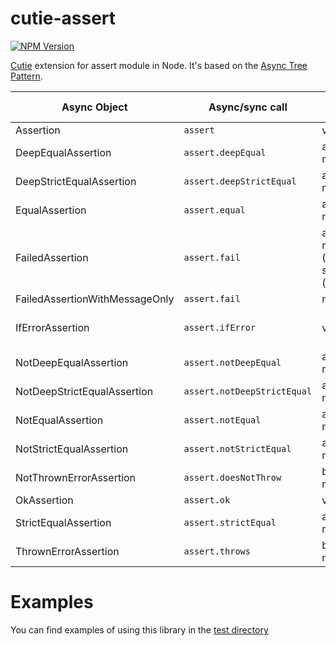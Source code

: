 # cutie-assert

[![NPM Version][npm-image]][npm-url]

[Cutie](https://github.com/Guseyn/cutie) extension for assert module in Node. It's based on the [Async Tree Pattern](https://github.com/Guseyn/async-tree-patern/blob/master/Async_Tree_Patern.pdf).


| Async Object  | Async/sync call | Parameters | Representation result |
| ------------- | ----------------| ---------- | --------------------- |
| Assertion     | `assert` | value, message | value |
| DeepEqualAssertion | `assert.deepEqual` | actual, expected, message | actual |
| DeepStrictEqualAssertion | `assert.deepStrictEqual` | actual, expected, message | actual |
| EqualAssertion | `assert.equal` | actual, expected, message | actual |
| FailedAssertion | `assert.fail` | actual, expected, message, operator ('!='), stackStartFunction (assert.fail) | thrown error |
| FailedAssertionWithMessageOnly | `assert.fail` | message | thrown error |
| IfErrorAssertion | `assert.ifError` | value | thrown error or value(if it's false) |
| NotDeepEqualAssertion | `assert.notDeepEqual` | actual, expected, message | actual |
| NotDeepStrictEqualAssertion| `assert.notDeepStrictEqual` | actual, expected, message | actual |
| NotEqualAssertion| `assert.notEqual` | actual, expected, message | actual |
| NotStrictEqualAssertion | `assert.notStrictEqual` | actual, expected, message | actual |
| NotThrownErrorAssertion | `assert.doesNotThrow` | block, error, message | block |
| OkAssertion | `assert.ok` | value, message  | value |
| StrictEqualAssertion | `assert.strictEqual` | actual, expected, message | actual |
| ThrownErrorAssertion | `assert.throws` | block, error, message | block |

[npm-image]: https://img.shields.io/npm/v/@guseyn/cutie-assert.svg
[npm-url]: https://npmjs.org/package/@guseyn/cutie-assert

# Examples

You can find examples of using this library in the [test directory](https://github.com/Guseyn/cutie-assert/tree/master/test)
